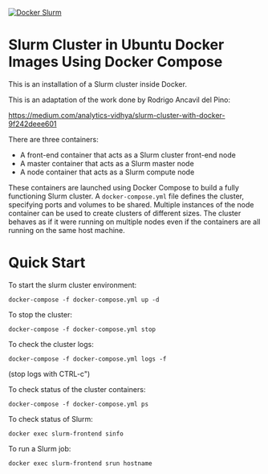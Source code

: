 [![Docker Slurm](https://github.com/NOAA-GSL/DockerSlurmCluster/actions/workflows/docker.yml/badge.svg?branch=main)](https://github.com/NOAA-GSL/DockerSlurmCluster/actions/workflows/docker.yml)

# Slurm Cluster in Ubuntu Docker Images Using Docker Compose
This is an installation of a Slurm cluster inside Docker.

This is an adaptation of the work done by Rodrigo Ancavil del Pino:

https://medium.com/analytics-vidhya/slurm-cluster-with-docker-9f242deee601

There are three containers:

* A front-end container that acts as a Slurm cluster front-end node
* A master container that acts as a Slurm master node
* A node container that acts as a Slurm compute node

These containers are launched using Docker Compose to build
a fully functioning Slurm cluster.  A `docker-compose.yml`
file defines the cluster, specifying ports and volumes to
be shared.  Multiple instances of the node container can be
used to create clusters of different sizes.  The cluster
behaves as if it were running on multiple nodes even if the
containers are all running on the same host machine.

# Quick Start

To start the slurm cluster environment:
```
docker-compose -f docker-compose.yml up -d
```
To stop the cluster:
```
docker-compose -f docker-compose.yml stop
```
To check the cluster logs:
```
docker-compose -f docker-compose.yml logs -f
```
(stop logs with CTRL-c")

To check status of the cluster containers:
```
docker-compose -f docker-compose.yml ps
```
To check status of Slurm:
```
docker exec slurm-frontend sinfo
```
To run a Slurm job:
```
docker exec slurm-frontend srun hostname
```